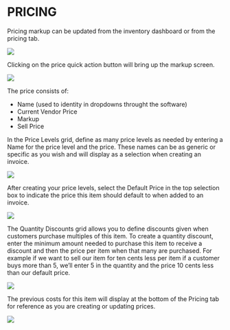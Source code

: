 # PRICING

Pricing markup can be updated from the inventory dashboard or from the pricing tab.

![](https://wiselibrary.blob.core.windows.net/docs/Windows/InventoryDashboard.png)

Clicking on the price quick action button will bring up the markup screen.

![](https://wiselibrary.blob.core.windows.net/docs/Windows/InventoryMarkup.png)


The price consists of:
 - Name (used to identity in dropdowns throught the software)
 - Current Vendor Price
 - Markup
 - Sell Price

In the Price Levels grid, define as many price levels as needed by entering a Name for the price level and the price. These names can be as generic or specific as you wish and will display as a selection when creating an invoice.

![](https://cdn.realsgii2.dev/wise-software-docs/image_27.8bd9d67e.png)

After creating your price levels, select the Default Price in the top selection box to indicate the price this item should default to when added to an invoice.

![](https://cdn.realsgii2.dev/wise-software-docs/image_28.d9ae8f33.png)

The Quantity Discounts grid allows you to define discounts given when customers purchase multiples of this item. To create a quantity discount, enter the minimum amount needed to purchase this item to receive a discount and then the price per item when that many are purchased. For example if we want to sell our item for ten cents less per item if a customer buys more than 5, we’ll enter 5 in the quantity and the price 10 cents less than our default price.

![](https://cdn.realsgii2.dev/wise-software-docs/image_29.2f224138.png)

The previous costs for this item will display at the bottom of the Pricing tab for reference as you are creating or updating prices.

![](https://cdn.realsgii2.dev/wise-software-docs/image_30.0c7f30d7.png)
